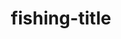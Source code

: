 ---
title: fishing-title
# date: 01-01-2222
description: Ea vis perpetua complectitur, te nec molestiae adversarium. Corpora nominati mediocritatem te sea, no purto periculis mei. Ut nec quod intellegat, ut tation quaeque vim. His vocent appetere ut, duo in choro instructior.
image: /assets/images/team/greg_header.jpg
angler-name: Greg Header
angler-links: 
    website: a-url-goes-here
    twitter: BASS_nation
    facebook: test 2
    instagram: test 2
    pinterest: tests 

reel-type: spinning
reel-series: 300

location: Someplace, United States
fish: Some Big Fish
fish-length: 49 in.
fish-weight: 78 lbs.
---